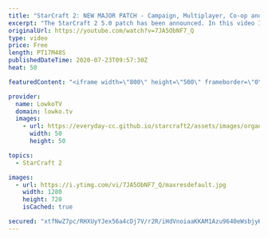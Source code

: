 ```yaml
---
title: "StarCraft 2: NEW MAJOR PATCH - Campaign, Multiplayer, Co-op and Editor Changes!"
excerpt: "The StarCraft 2 5.0 patch has been announced. In this video I go over the changes and improvements they are planning to make to the campaign, multiplayer, co-op and editor in SC2.   Blog posts: https://news.blizzard.com/en-us/starcraft2/23482888/starcraft-ii-5-0-ptr-patch-notes https://news.blizzard.com/en-us/starcraft2/23471116/starcraft-ii-4-13-0-ptr-patch-notes"
originalUrl: https://youtube.com/watch?v=7JA5ObNF7_Q
type: video
price: Free
length: PT17M48S
publishedDateTime: 2020-07-23T09:57:30Z
heat: 50

featuredContent: "<iframe width=\"800\" height=\"500\" frameborder=\"0\" src=\"https://www.youtube.com/embed/7JA5ObNF7_Q\" allow=\"accelerometer; autoplay; encrypted-media; gyroscope; picture-in-picture\" allowfullscreen></iframe>"

provider:
  name: LowkoTV
  domain: lowko.tv
  images:
    - url: https://everyday-cc.github.io/starcraft2/assets/images/organizations/lowko.tv-50x50.jpg
      width: 50
      height: 50

topics:
  - StarCraft 2

images:
  - url: https://i.ytimg.com/vi/7JA5ObNF7_Q/maxresdefault.jpg
    width: 1280
    height: 720
    isCached: true

secured: "xtfNwZ7pc/RHXUyYJex56a4cDj7V/r2R/iHdVnoiaaKKAM1Azu9640eWsbjyH8eyCu49m/OZBVL9wj6O0REQPn+yT70FRT9tcDas4QpPqZCiQLTwlWuvq7aIiYIyZe8dusYENO1Y1EYRup5FodiuSI1wfl6XDcIWHPmjRenUwGpbn8wkHkXz/YZNvc5OzP4wHrIsQ1YZL9qiykCcZ+8Kbk7tG8Dj5d8hvXX0SgzW2iEwFXU3SoNVFcd57+EQWZnMHRxwE8y54Zl0TRxe80dtutA1AX4flhoufQ/01sERM8NG0/lA+aMHZW/qUA+PBop/ispNjR16MtWfWMzSIwDeG9/pw6Z4t4AmZR+LhS4UVD6sM3kx4IeSLmcEEMjDaI3Le5orR7rFDmwZwx3KRyJ0nkXw9SmTltIuBfvYPZkJ+NopQqJnVI/6xgvfbzzDCO82;/au+OZChf+ne5oZ5xbxjBw=="
---
```


